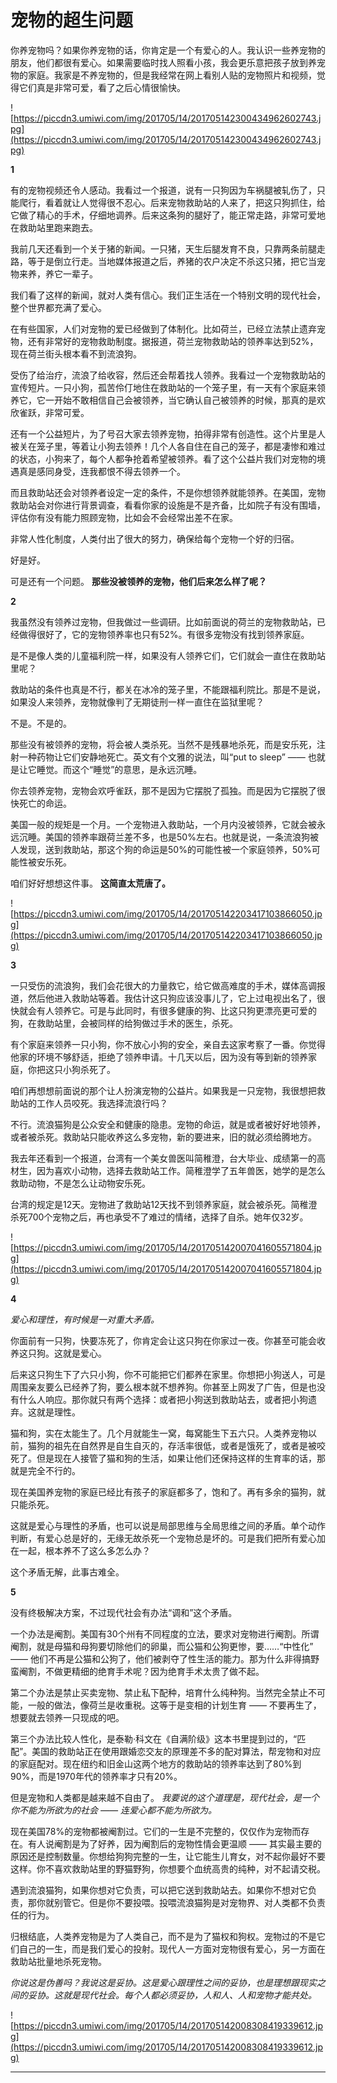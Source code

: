 # 宠物的超生问题

你养宠物吗？如果你养宠物的话，你肯定是一个有爱心的人。我认识一些养宠物的朋友，他们都很有爱心。如果需要临时找人照看小孩，我会更乐意把孩子放到养宠物的家庭。我家是不养宠物的，但是我经常在网上看别人贴的宠物照片和视频，觉得它们真是非常可爱，看了之后心情很愉快。

![https://piccdn3.umiwi.com/img/201705/14/201705142300434962602743.jpg](https://piccdn3.umiwi.com/img/201705/14/201705142300434962602743.jpg)

 **1**

有的宠物视频还令人感动。我看过一个报道，说有一只狗因为车祸腿被轧伤了，只能爬行，看着就让人觉得很不忍心。后来宠物救助站的人来了，把这只狗抓住，给它做了精心的手术，仔细地调养。后来这条狗的腿好了，能正常走路，非常可爱地在救助站里跑来跑去。

我前几天还看到一个关于猪的新闻。一只猪，天生后腿发育不良，只靠两条前腿走路，等于是倒立行走。当地媒体报道之后，养猪的农户决定不杀这只猪，把它当宠物来养，养它一辈子。

我们看了这样的新闻，就对人类有信心。我们正生活在一个特别文明的现代社会，整个世界都充满了爱心。

在有些国家，人们对宠物的爱已经做到了体制化。比如荷兰，已经立法禁止遗弃宠物，还有非常好的宠物救助制度。据报道，荷兰宠物救助站的领养率达到52%，现在荷兰街头根本看不到流浪狗。

受伤了给治疗，流浪了给收容，然后还会帮着找人领养。我看过一个宠物救助站的宣传短片。一只小狗，孤苦伶仃地住在救助站的一个笼子里，有一天有个家庭来领养它，它一开始不敢相信自己会被领养，当它确认自己被领养的时候，那真的是欢欣雀跃，非常可爱。

还有一个公益短片，为了号召大家去领养宠物，拍得非常有创造性。这个片里是人被关在笼子里，等着让小狗去领养！几个人各自住在自己的笼子，都是凄惨和难过的状态，小狗来了，每个人都争抢着希望被领养。看了这个公益片我们对宠物的境遇真是感同身受，连我都恨不得去领养一个。

而且救助站还会对领养者设定一定的条件，不是你想领养就能领养。在美国，宠物救助站会对你进行背景调查，看看你家的设施是不是齐备，比如院子有没有围墙，评估你有没有能力照顾宠物，比如会不会经常出差不在家。

非常人性化制度，人类付出了很大的努力，确保给每个宠物一个好的归宿。

好是好。

可是还有一个问题。 **那些没被领养的宠物，他们后来怎么样了呢？**

 **2**

我虽然没有领养过宠物，但我做过一些调研。比如前面说的荷兰的宠物救助站，已经做得很好了，它的宠物领养率也只有52%。有很多宠物没有找到领养家庭。

是不是像人类的儿童福利院一样，如果没有人领养它们，它们就会一直住在救助站里呢？

救助站的条件也真是不行，都关在冰冷的笼子里，不能跟福利院比。那是不是说，如果没人来领养，宠物就像判了无期徒刑一样一直住在监狱里呢？

不是。不是的。

那些没有被领养的宠物，将会被人类杀死。当然不是残暴地杀死，而是安乐死，注射一种药物让它们安静地死亡。英文有个文雅的说法，叫“put to sleep” —— 也就是让它睡觉。而这个“睡觉”的意思，是永远沉睡。

你去领养宠物，宠物会欢呼雀跃，那不是因为它摆脱了孤独。而是因为它摆脱了很快死亡的命运。

美国一般的规矩是一个月。一个宠物进入救助站，一个月内没被领养，它就会被永远沉睡。美国的领养率跟荷兰差不多，也是50%左右。也就是说，一条流浪狗被人发现，送到救助站，那这个狗的命运是50%的可能性被一个家庭领养，50%可能性被安乐死。

咱们好好想想这件事。 **这简直太荒唐了。**

![https://piccdn3.umiwi.com/img/201705/14/201705142203417103866050.jpg](https://piccdn3.umiwi.com/img/201705/14/201705142203417103866050.jpg)

 **3**

一只受伤的流浪狗，我们会花很大的力量救它，给它做高难度的手术，媒体高调报道，然后他进入救助站等着。我估计这只狗应该没事儿了，它上过电视出名了，很快就会有人领养它。可是与此同时，有很多健康的狗、比这只狗更漂亮更可爱的狗，在救助站里，会被同样的给狗做过手术的医生，杀死。

有个家庭来领养一只小狗，你不放心小狗的安全，亲自去这家考察了一番。你觉得他家的环境不够舒适，拒绝了领养申请。十几天以后，因为没有等到新的领养家庭，你把这只小狗杀死了。

咱们再想想前面说的那个让人扮演宠物的公益片。如果我是一只宠物，我很想把救助站的工作人员咬死。我选择流浪行吗？

不行。流浪猫狗是公众安全和健康的隐患。宠物的命运，就是或者被好好地领养，或者被杀死。救助站只能收养这么多宠物，新的要进来，旧的就必须给腾地方。

我去年还看到一个报道，台湾有一个美女兽医叫简稚澄，台大毕业、成绩第一的高材生，因为喜欢小动物，选择去救助站工作。简稚澄学了五年兽医，她学的是怎么救助动物，不是怎么让动物安乐死。

台湾的规定是12天。宠物进了救助站12天找不到领养家庭，就会被杀死。简稚澄杀死700个宠物之后，再也承受不了难过的情绪，选择了自杀。她年仅32岁。

![https://piccdn3.umiwi.com/img/201705/14/201705142007041605571804.jpg](https://piccdn3.umiwi.com/img/201705/14/201705142007041605571804.jpg)

 **4**

 *爱心和理性，有时候是一对重大矛盾。*

你面前有一只狗，快要冻死了，你肯定会让这只狗在你家过一夜。你甚至可能会收养这只狗。这就是爱心。

后来这只狗生下了六只小狗，你不可能把它们都养在家里。你想把小狗送人，可是周围亲友要么已经养了狗，要么根本就不想养狗。你甚至上网发了广告，但是也没有什么人响应。那你就只有两个选择：或者把小狗送到救助站去，或者把小狗遗弃。这就是理性。

猫和狗，实在太能生了。几个月就能生一窝，每窝能生下五六只。人类养宠物以前，猫狗的祖先在自然界是自生自灭的，存活率很低，或者是饿死了，或者是被咬死了。但是现在人接管了猫和狗的生活，如果让他们还保持这样的生育率的话，那就是完全不行的。

现在美国养宠物的家庭已经比有孩子的家庭都多了，饱和了。再有多余的猫狗，就只能杀死。

这就是爱心与理性的矛盾，也可以说是局部思维与全局思维之间的矛盾。单个动作判断，有爱心总是好的，无缘无故杀死一个宠物总是坏的。可是我们把所有爱心加在一起，根本养不了这么多怎么办？

这个矛盾无解，此事古难全。

 **5**

没有终极解决方案，不过现代社会有办法“调和”这个矛盾。

一个办法是阉割。美国有30个州有不同程度的立法，要求对宠物进行阉割。所谓阉割，就是母猫和母狗要切除他们的卵巢，而公猫和公狗更惨，要……“中性化” —— 他们不再是公猫和公狗了，他们被剥夺了性生活的能力。那为什么非得搞野蛮阉割，不做更精细的绝育手术呢？因为绝育手术太贵了做不起。

第二个办法是禁止买卖宠物、禁止私下配种，培育什么纯种狗。当然完全禁止不可能，一般的做法，像荷兰是收重税。这等于是变相的计划生育 —— 不要再生了，想要就去领养一只现成的吧。

第三个办法比较人性化，是泰勒·科文在《自满阶级》这本书里提到过的，“匹配”。美国的救助站正在使用跟婚恋交友的原理差不多的配对算法，帮宠物和对应的家庭配对。现在纽约和旧金山这两个地方的救助站的领养率达到了80%到90%，而是1970年代的领养率才只有20%。

但是宠物和人类都是越来越不自由了。 *我要说的这个道理是，现代社会，是一个你不能为所欲为的社会 —— 连爱心都不能为所欲为。*

现在美国78%的宠物都被阉割过。它们的一生是不完整的，仅仅作为宠物而存在。有人说阉割是为了好养，因为阉割后的宠物性情会更温顺 —— 其实最主要的原因还是控制数量。你想给狗狗完整的一生，让它能生儿育女，对不起你最好不要这样。你不喜欢救助站里的野猫野狗，你想要个血统高贵的纯种，对不起请交税。

遇到流浪猫狗，如果你想对它负责，可以把它送到救助站去。如果你不想对它负责，那你就别管它。但是你不要投喂。投喂流浪猫狗是对宠物界、对人类都不负责任的行为。

归根结底，人类养宠物是为了人类自己，而不是为了猫权和狗权。宠物过的不是它们自己的一生，而是我们爱心的投射。现代人一方面对宠物很有爱心，另一方面在救助站批量地杀死宠物。

 *你说这是伪善吗？我说这是妥协。这是爱心跟理性之间的妥协，也是理想跟现实之间的妥协。这就是现代社会。每个人都必须妥协，人和人、人和宠物才能共处。*  

![https://piccdn3.umiwi.com/img/201705/14/201705142008308419339612.jpg](https://piccdn3.umiwi.com/img/201705/14/201705142008308419339612.jpg)

---
